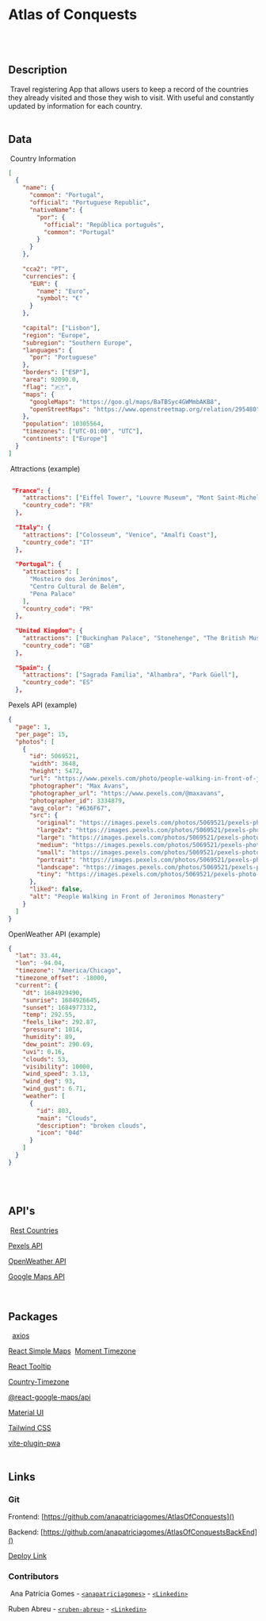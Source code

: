 # Atlas of Conquests

​
<br>
​

## Description

​
Travel registering App that allows users to keep a record of the countries they already visited and those they wish to visit. With useful and constantly updated by information for each country.
​
<br>
​

## Data

​
Country Information
​

```json
[
  {
    "name": {
      "common": "Portugal",
      "official": "Portuguese Republic",
      "nativeName": {
        "por": {
          "official": "República português",
          "common": "Portugal"
        }
      }
    },
​
    "cca2": "PT",
    "currencies": {
      "EUR": {
        "name": "Euro",
        "symbol": "€"
      }
    },
​
    "capital": ["Lisbon"],
    "region": "Europe",
    "subregion": "Southern Europe",
    "languages": {
      "por": "Portuguese"
    },
    "borders": ["ESP"],
    "area": 92090.0,
    "flag": "🇵🇹",
    "maps": {
      "googleMaps": "https://goo.gl/maps/BaTBSyc4GWMmbAKB8",
      "openStreetMaps": "https://www.openstreetmap.org/relation/295480"
    },
    "population": 10305564,
    "timezones": ["UTC-01:00", "UTC"],
    "continents": ["Europe"]
  }
]
```

​
Attractions (example)
​

```json
​
 "France": {
    "attractions": ["Eiffel Tower", "Louvre Museum", "Mont Saint-Michel"],
    "country_code": "FR"
  },
​
  "Italy": {
    "attractions": ["Colosseum", "Venice", "Amalfi Coast"],
    "country_code": "IT"
  },
​
  "Portugal": {
    "attractions": [
      "Mosteiro dos Jerónimos",
      "Centro Cultural de Belém",
      "Pena Palace"
    ],
    "country_code": "PR"
  },
​
  "United Kingdom": {
    "attractions": ["Buckingham Palace", "Stonehenge", "The British Museum"],
    "country_code": "GB"
  },
​
  "Spain": {
    "attractions": ["Sagrada Familia", "Alhambra", "Park Güell"],
    "country_code": "ES"
  },
```

Pexels API (example)

```json
{
  "page": 1,
  "per_page": 15,
  "photos": [
    {
      "id": 5069521,
      "width": 3648,
      "height": 5472,
      "url": "https://www.pexels.com/photo/people-walking-in-front-of-jeronimos-monastery-5069521/",
      "photographer": "Max Avans",
      "photographer_url": "https://www.pexels.com/@maxavans",
      "photographer_id": 3334879,
      "avg_color": "#636F67",
      "src": {
        "original": "https://images.pexels.com/photos/5069521/pexels-photo-5069521.jpeg",
        "large2x": "https://images.pexels.com/photos/5069521/pexels-photo-5069521.jpeg?auto=compress&cs=tinysrgb&dpr=2&h=650&w=940",
        "large": "https://images.pexels.com/photos/5069521/pexels-photo-5069521.jpeg?auto=compress&cs=tinysrgb&h=650&w=940",
        "medium": "https://images.pexels.com/photos/5069521/pexels-photo-5069521.jpeg?auto=compress&cs=tinysrgb&h=350",
        "small": "https://images.pexels.com/photos/5069521/pexels-photo-5069521.jpeg?auto=compress&cs=tinysrgb&h=130",
        "portrait": "https://images.pexels.com/photos/5069521/pexels-photo-5069521.jpeg?auto=compress&cs=tinysrgb&fit=crop&h=1200&w=800",
        "landscape": "https://images.pexels.com/photos/5069521/pexels-photo-5069521.jpeg?auto=compress&cs=tinysrgb&fit=crop&h=627&w=1200",
        "tiny": "https://images.pexels.com/photos/5069521/pexels-photo-5069521.jpeg?auto=compress&cs=tinysrgb&dpr=1&fit=crop&h=200&w=280"
      },
      "liked": false,
      "alt": "People Walking in Front of Jeronimos Monastery"
    }
  ]
}
```

OpenWeather API (example)

```json
{
  "lat": 33.44,
  "lon": -94.04,
  "timezone": "America/Chicago",
  "timezone_offset": -18000,
  "current": {
    "dt": 1684929490,
    "sunrise": 1684926645,
    "sunset": 1684977332,
    "temp": 292.55,
    "feels_like": 292.87,
    "pressure": 1014,
    "humidity": 89,
    "dew_point": 290.69,
    "uvi": 0.16,
    "clouds": 53,
    "visibility": 10000,
    "wind_speed": 3.13,
    "wind_deg": 93,
    "wind_gust": 6.71,
    "weather": [
      {
        "id": 803,
        "main": "Clouds",
        "description": "broken clouds",
        "icon": "04d"
      }
    ]
  }
}
```

<br>
​

## API's

​
[Rest Countries](https://restcountries.com/)

[Pexels API](https://www.pexels.com/api/)

[OpenWeather API](https://openweathermap.org/)

[Google Maps API](https://mapsplatform.google.com/)

​
<br>

## Packages

​
​
[axios](https://www.axios-http.com)

[React Simple Maps](https://www.react-simple-maps.io/)
​
[Moment Timezone](https://momentjs.com/timezone/)

[React Tooltip](https://react-tooltip.com/)

[Country-Timezone](https://github.com/mountainfirefly/country-timezone#readme)

[@react-google-maps/api](https://github.com/JustFly1984/react-google-maps-api)

​[Material UI](https://mui.com/material-ui/)

[Tailwind CSS](https://tailwindcss.com/)

[vite-plugin-pwa](https://github.com/vite-pwa/vite-plugin-pwa)
<br>​

## Links

### Git

Frontend: [https://github.com/anapatriciagomes/AtlasOfConquests]()

Backend: [https://github.com/anapatriciagomes/AtlasOfConquestsBackEnd]()
​

[Deploy Link]()
​

### Contributors

​
Ana Patrícia Gomes - [`<anapatriciagomes>`](https://github.com/anapatriciagomes) - [`<Linkedin>`](https://www.linkedin.com/in/anapatriciagomes/)

Ruben Abreu - [`<ruben-abreu>`](https://github.com/ruben-abreu) - [`<Linkedin>`](https://www.linkedin.com/in/ruben-abreu1/)
